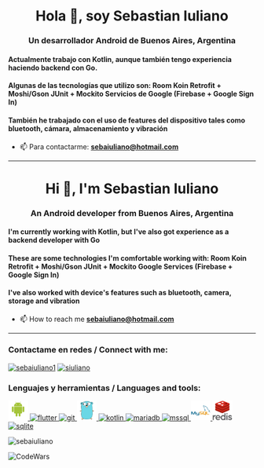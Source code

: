 <h1 align="center">Hola 👋, soy Sebastian Iuliano</h1>
<h3 align="center">Un desarrollador Android de Buenos Aires, Argentina</h3>
<h4 align="left">Actualmente trabajo con Kotlin, aunque también tengo experiencia haciendo backend con Go.</h4>
<h4 align="left">Algunas de las tecnologías que utilizo son:
  Room
  Koin
  Retrofit + Moshi/Gson
  JUnit + Mockito
  Servicios de Google (Firebase + Google Sign In)
</h4>
<h4 align="left">También he trabajado con el uso de features del dispositivo tales como bluetooth, cámara, almacenamiento y vibración</h4>

- 📫 Para contactarme: **sebaiuliano@hotmail.com**

___

<h1 align="center">Hi 👋, I'm Sebastian Iuliano</h1>
<h3 align="center">An Android developer from Buenos Aires, Argentina</h3>
<h4 align="left">I'm currently working with Kotlin, but I've also got experience as a backend developer with Go</h4>
<h4 align="left">These are some technologies I'm comfortable working with:
  Room
  Koin
  Retrofit + Moshi/Gson
  JUnit + Mockito
  Google Services (Firebase + Google Sign In)
</h4>
<h4 align="left">I've also worked with device's features such as bluetooth, camera, storage and vibration</h4>

- 📫 How to reach me **sebaiuliano@hotmail.com**

___

<h3 align="left">Contactame en redes / Connect with me:</h3>
<p align="left">
<a href="https://twitter.com/sebaiuliano1" target="blank"><img align="center" src="https://cdn.jsdelivr.net/npm/simple-icons@3.0.1/icons/twitter.svg" alt="sebaiuliano1" height="30" width="40" /></a>
<a href="https://linkedin.com/in/siuliano" target="blank"><img align="center" src="https://cdn.jsdelivr.net/npm/simple-icons@3.0.1/icons/linkedin.svg" alt="siuliano" height="30" width="40" /></a>
</p>

<h3 align="left">Lenguajes y herramientas / Languages and tools:</h3>
<p align="left"> <a href="https://developer.android.com" target="_blank"> <img src="https://raw.githubusercontent.com/devicons/devicon/master/icons/android/android-original-wordmark.svg" alt="android" width="40" height="40"/> </a> <a href="https://flutter.dev" target="_blank"> <img src="https://www.vectorlogo.zone/logos/flutterio/flutterio-icon.svg" alt="flutter" width="40" height="40"/> </a> <a href="https://git-scm.com/" target="_blank"> <img src="https://www.vectorlogo.zone/logos/git-scm/git-scm-icon.svg" alt="git" width="40" height="40"/> </a> <a href="https://golang.org" target="_blank"> <img src="https://raw.githubusercontent.com/devicons/devicon/master/icons/go/go-original.svg" alt="go" width="40" height="40"/> </a> <a href="https://kotlinlang.org" target="_blank"> <img src="https://www.vectorlogo.zone/logos/kotlinlang/kotlinlang-icon.svg" alt="kotlin" width="40" height="40"/> </a> <a href="https://mariadb.org/" target="_blank"> <img src="https://www.vectorlogo.zone/logos/mariadb/mariadb-icon.svg" alt="mariadb" width="40" height="40"/> </a> <a href="https://www.microsoft.com/en-us/sql-server" target="_blank"> <img src="https://cdn.worldvectorlogo.com/logos/microsoft-sql-server.svg" alt="mssql" width="40" height="40"/> </a> <a href="https://www.mysql.com/" target="_blank"> <img src="https://raw.githubusercontent.com/devicons/devicon/master/icons/mysql/mysql-original-wordmark.svg" alt="mysql" width="40" height="40"/> </a> <a href="https://redis.io" target="_blank"> <img src="https://raw.githubusercontent.com/devicons/devicon/master/icons/redis/redis-original-wordmark.svg" alt="redis" width="40" height="40"/> </a> <a href="https://www.sqlite.org/" target="_blank"> <img src="https://www.vectorlogo.zone/logos/sqlite/sqlite-icon.svg" alt="sqlite" width="40" height="40"/> </a> </p>

<p align="left"> <img src="https://komarev.com/ghpvc/?username=sebaiuliano&label=Profile%20views&color=0e75b6&style=flat" alt="sebaiuliano" /> </p>

<img src="https://www.codewars.com/users/sebaiuliano/badges/large" alt="CodeWars"/>
